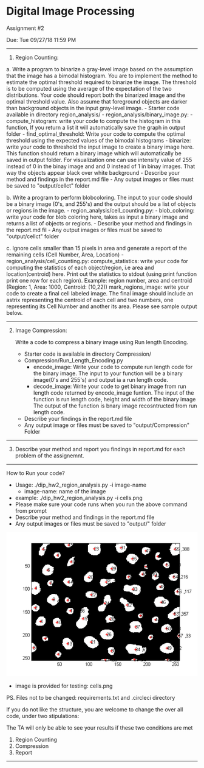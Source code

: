 # Digital Image Processing 
Assignment #2

Due: Tue 09/27/18 11:59 PM


__________________________________________________________________________________________________________________
1. Region Counting:

 a. Write a program to binarize a gray-level image based on the assumption that the image has a bimodal histogram.  You are to implement the method to estimate the optimal threshold required to binarize the image. The threshold is to be computed using the average of the expectation of the two distributions. Your code should report both the binarized image and the optimal threshold value. Also assume that foreground objects are darker than background objects in the input gray-level image.
	- Starter code available in directory region_analysis/
	- region_analysis/binary_image.py:
		- compute_histogram: write your code to compute the histogram in this function, If you return a list it will automatically save the graph in output folder
		- find_optimal_threshold: Write your code to compute the optimal threshold using the expected values of the bimodal histograms
		- binarize: write your code to threshold the input image to create a binary image here. This function should return a binary image which will automatically be saved in output folder. For visualization one can use intensity value of 255 instead of 0 in the binay image and and 0 instead of 1 in binay images. That way the objects appear black over white background
	- Describe your method and findings in the report.md file
	- Any output images or files must be saved to "output/cellct" folder
  
 b. Write a program to perform blobcoloring. The input to your code should be a binary image (0's, and 255's) and the output should be a list of objects or regions in the image. 
	- region_analysis/cell_counting.py:
    - blob_coloring: write your code for blob coloring here, takes as input a binary image and returns a list of objects or regions.
	- Describe your method and findings in the report.md fil
	- Any output images or files must be saved to "output/cellct" folder
  
 c. Ignore cells smaller than 15 pixels in area and generate a report of the remaining cells (Cell Number, Area, Location)
	- region_analysis/cell_counting.py:
		compute_statistics: write your code for computing the statistics of each object/region, i.e area and location(centroid) here. Print out the statistics to stdout (using print function print one row for each region). 
		Example: region number, area and centroid (Region: 1, Area: 1000, Centroid: (10,22))
		mark_regions_image: write your code to create a final cell labeled image. The final image should include an astrix representing the centroid of each cell and two numbers, one representing its Cell Number and another its area. Please see sample output below.
		
		
___________________________________________________________________________________________________________________
2. Image Compression:

	Write a code to compress a binary image using Run length Encoding. 
	- Starter code is available in directory Compression/
	- Compression/Run_Length_Encoding.py
		- encode_image: Write your code to compute run length code for the binary image. The input to your function will be a binary image(0's and 255's) and output ia a run length code.
		- decode_image: Write your code to get binary image from run length code returned by encode_image funtion. The input of the function is run length code, height and width of the binary image The output of the function is bnary image recosntructed from run length code.
	- Describe your findings in the report.md file
	- Any output image or files must be saved to "output/Compression" Folder
	
	
 
_____________________________________________________________________________________________________________________
3. Describe your method and report you findings in report.md for each problem of the assignemnt.

______________________________________________________________________________________________________________________
How to Run your code?


  - Usage: ./dip_hw2_region_analysis.py -i image-name
       - image-name: name of the image    
  - example: ./dip_hw2_region_analysis.py -i cells.png
  - Please make sure your code runs when you run the above command from prompt
  - Describe your method and findings in the report.md file
  - Any output images or files must be saved to "output/" folder
  
  ![Alt text](result.png?raw=true "Sample output")
  - image is provided for testing: cells.png 
  
PS. Files not to be changed: requirements.txt and .circleci directory 

If you do not like the structure, you are welcome to change the over all code, under two stipulations:

The TA will only be able to see your results if these two conditions are met

1. Region Counting     
1. Compression 
3. Report          

_______________________________________________________________________________________________________________________
